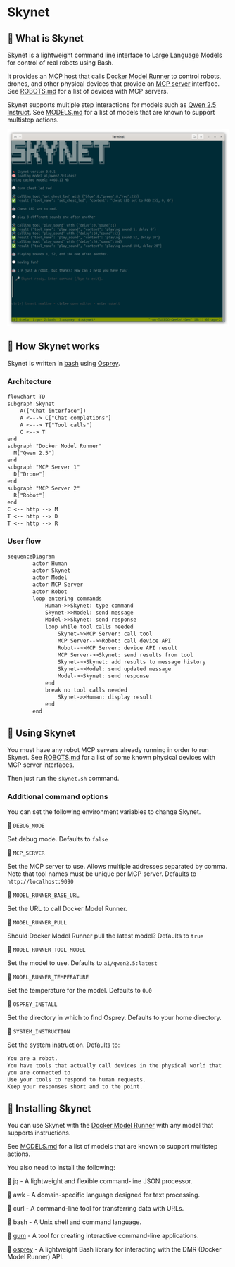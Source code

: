 # Skynet

## 🔺 What is Skynet

Skynet is a lightweight command line interface to Large Language Models for control of real robots using Bash.

It provides an [MCP host](https://modelcontextprotocol.io/docs/learn/architecture) that calls [Docker Model Runner](https://www.docker.com/products/model-runner/) to control robots, drones, and other physical devices that provide an [MCP server](https://modelcontextprotocol.io/docs/learn/server-concepts) interface.  See [ROBOTS.md](ROBOTS.md) for a list of devices with MCP servers.

Skynet supports multiple step interactions for models such as [Qwen 2.5 Instruct](https://hub.docker.com/r/ai/qwen2.5). See [MODELS.md](MODELS.md) for a list of models that are known to support multistep actions.

![MCP interactive](./images/skynet-example.png)

## 🔺 How Skynet works

Skynet is written in [bash](https://en.wikipedia.org/wiki/Bash_(Unix_shell)) using [Osprey](https://github.com/k33g/osprey).

### Architecture

```mermaid
flowchart TD
subgraph Skynet
    A(["Chat interface"])
    A <---> C["Chat completions"]
    A <---> T["Tool calls"]
    C <--> T
end
subgraph "Docker Model Runner"
  M["Qwen 2.5"]
end
subgraph "MCP Server 1"
  D["Drone"]
end
subgraph "MCP Server 2"
  R["Robot"]
end
C <-- http --> M
T <-- http --> D
T <-- http --> R
```

### User flow

```mermaid
sequenceDiagram
        actor Human
        actor Skynet
        actor Model
        actor MCP Server
        actor Robot
        loop entering commands
            Human->>Skynet: type command
            Skynet->>Model: send message
            Model->>Skynet: send response
            loop while tool calls needed
                Skynet->>MCP Server: call tool
                MCP Server-->>Robot: call device API
                Robot-->>MCP Server: device API result
                MCP Server->>Skynet: send results from tool
                Skynet->>Skynet: add results to message history
                Skynet->>Model: send updated message
                Model->>Skynet: send response
            end
            break no tool calls needed
                Skynet->>Human: display result
            end
        end
```

## 🔺 Using Skynet

You must have any robot MCP servers already running in order to run Skynet. See [ROBOTS.md](ROBOTS.md) for a list of some known physical devices with MCP server interfaces.

Then just run the `skynet.sh` command.

### Additional command options

You can set the following environment variables to change Skynet.

🔺 `DEBUG_MODE`

Set debug mode. Defaults to `false`

🔺 `MCP_SERVER`

Set the MCP server to use. Allows multiple addresses separated by comma. Note that tool names must be unique per MCP server. Defaults to `http://localhost:9090`

🔺 `MODEL_RUNNER_BASE_URL`

Set the URL to call Docker Model Runner.

🔺 `MODEL_RUNNER_PULL`

Should Docker Model Runner pull the latest model? Defaults to `true`

🔺 `MODEL_RUNNER_TOOL_MODEL`

Set the model to use. Defaults to `ai/qwen2.5:latest`

🔺 `MODEL_RUNNER_TEMPERATURE`

Set the temperature for the model. Defaults to `0.0`

🔺 `OSPREY_INSTALL`

Set the directory in which to find Osprey. Defaults to your home directory.

🔺 `SYSTEM_INSTRUCTION`

Set the system instruction. Defaults to:

```
You are a robot.
You have tools that actually call devices in the physical world that you are connected to.
Use your tools to respond to human requests.
Keep your responses short and to the point.
```

## 🔺 Installing Skynet

You can use Skynet with the [Docker Model Runner](https://www.docker.com/products/model-runner/) with any model that supports instructions.

See [MODELS.md](MODELS.md) for a list of models that are known to support multistep actions.

You also need to install the following:

🔺 jq - A lightweight and flexible command-line JSON processor.

🔺 awk - A domain-specific language designed for text processing.

🔺 curl - A command-line tool for transferring data with URLs.

🔺 bash - A Unix shell and command language.

🔺 [gum](https://github.com/charmbracelet/gum) - A tool for creating interactive command-line applications.

🔺 [osprey](https://github.com/k33g/osprey) - A lightweight Bash library for interacting with the DMR (Docker Model Runner) API.

